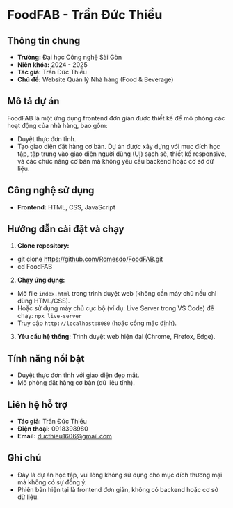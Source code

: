 # FoodFAB - Trần Đức Thiều

## Thông tin chung
- **Trường:** Đại học Công nghệ Sài Gòn
- **Niên khóa:** 2024 - 2025
- **Tác giả:** Trần Đức Thiều
- **Chủ đề:** Website Quản lý Nhà hàng (Food & Beverage)

## Mô tả dự án
FoodFAB là một ứng dụng frontend đơn giản được thiết kế để mô phỏng các hoạt động của nhà hàng, bao gồm:
- Duyệt thực đơn tĩnh.
- Tạo giao diện đặt hàng cơ bản.
Dự án được xây dựng với mục đích học tập, tập trung vào giao diện người dùng (UI) sạch sẽ, thiết kế responsive, và các chức năng cơ bản mà không yêu cầu backend hoặc cơ sở dữ liệu.

## Công nghệ sử dụng
- **Frontend:** HTML, CSS, JavaScript

## Hướng dẫn cài đặt và chạy
1. **Clone repository:**
- git clone https://github.com/Romesdo/FoodFAB.git
- cd FoodFAB
2. **Chạy ứng dụng:**
- Mở file `index.html` trong trình duyệt web (không cần máy chủ nếu chỉ dùng HTML/CSS).
- Hoặc sử dụng máy chủ cục bộ (ví dụ: Live Server trong VS Code) để chạy: `npx live-server`
- Truy cập `http://localhost:8080` (hoặc cổng mặc định).
3. **Yêu cầu hệ thống:** Trình duyệt web hiện đại (Chrome, Firefox, Edge).

## Tính năng nổi bật
- Duyệt thực đơn tĩnh với giao diện đẹp mắt.
- Mô phỏng đặt hàng cơ bản (dữ liệu tĩnh).

## Liên hệ hỗ trợ
- **Tác giả:** Trần Đức Thiều
- **Điện thoại:** 0918398980
- **Email:** ducthieu1606@gmail.com

## Ghi chú
- Đây là dự án học tập, vui lòng không sử dụng cho mục đích thương mại mà không có sự đồng ý.
- Phiên bản hiện tại là frontend đơn giản, không có backend hoặc cơ sở dữ liệu.
